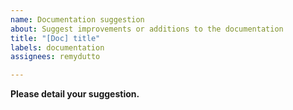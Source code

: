 ```yaml
---
name: Documentation suggestion
about: Suggest improvements or additions to the documentation
title: "[Doc] title"
labels: documentation
assignees: remydutto 

---
```


**Please detail your suggestion.**
